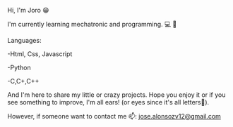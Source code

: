 Hi, I'm Joro :grin:

I'm currently learning mechatronic and programming. :computer: :space_invader:

Languages:
  
  -Html, Css, Javascript
  
  -Python
  
  -C,C+,C++
  
And I'm here to share my little or crazy projects. 
Hope you enjoy it or if you see something to improve, I'm all ears! (or eyes since it's all letters👀).

However, if someone want to contact me 📫: jose.alonsozv12@gmail.com
